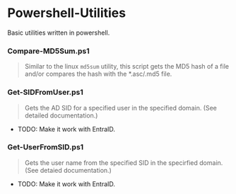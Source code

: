 # Powershell-Utilities
Basic utilities written in powershell.

### Compare-MD5Sum.ps1
> Similar to the linux `md5sum` utility, this script gets the MD5 hash of a file and/or compares the hash with the *.asc/.md5 file.

### Get-SIDFromUser.ps1
> Gets the AD SID for a specified user in the specified domain.  (See detailed documentation.)
* TODO: Make it work with EntraID.

### Get-UserFromSID.ps1
> Gets the user name from the specified SID in the specirfied domain.  (See detaied documentation.)
* TODO: Make it work with EntraID.